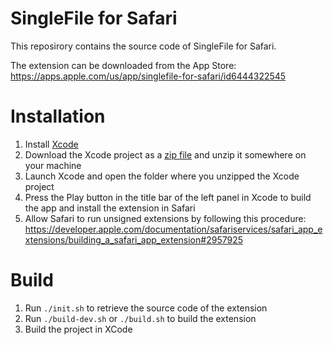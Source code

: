 # SingleFile for Safari

This reposirory contains the source code of SingleFile for Safari.

The extension can be downloaded from the App Store: https://apps.apple.com/us/app/singlefile-for-safari/id6444322545

# Installation

1. Install [Xcode](https://apps.apple.com/us/app/xcode/id497799835?mt=12)
2. Download the Xcode project as a [zip file](https://github.com/gildas-lormeau/SingleFile-Safari-Extension/archive/refs/heads/main.zip) and unzip it somewhere on your machine
3. Launch Xcode and open the folder where you unzipped the Xcode project
4. Press the Play button in the title bar of the left panel in Xcode to build the app and install the extension in Safari
5. Allow Safari to run unsigned extensions by following this procedure: https://developer.apple.com/documentation/safariservices/safari_app_extensions/building_a_safari_app_extension#2957925

# Build

1. Run `./init.sh` to retrieve the source code of the extension
2. Run `./build-dev.sh` or `./build.sh` to build the extension
3. Build the project in XCode
